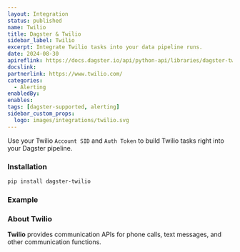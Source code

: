 ```yaml
---
layout: Integration
status: published
name: Twilio
title: Dagster & Twilio
sidebar_label: Twilio
excerpt: Integrate Twilio tasks into your data pipeline runs.
date: 2024-08-30
apireflink: https://docs.dagster.io/api/python-api/libraries/dagster-twilio
docslink:
partnerlink: https://www.twilio.com/
categories:
  - Alerting
enabledBy:
enables:
tags: [dagster-supported, alerting]
sidebar_custom_props:
  logo: images/integrations/twilio.svg
---
```


Use your Twilio `Account SID` and `Auth Token` to build Twilio tasks right into your Dagster pipeline.

### Installation

```bash
pip install dagster-twilio
```

### Example

<CodeExample path="docs_beta_snippets/docs_beta_snippets/integrations/twilio.py" language="python" />

### About Twilio

**Twilio** provides communication APIs for phone calls, text messages, and other communication functions.

